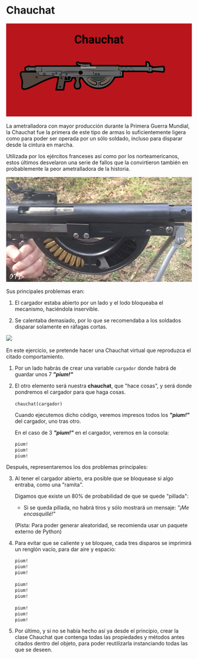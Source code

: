 # Chauchat

![](comic-funcionamiento.gif)

La ametralladora con mayor producción durante la Primera Guerra Mundial, la Chauchat fue la primera de este tipo de armas lo suficientemente ligera como para poder ser operada por un sólo soldado, incluso para disparar desde la cintura en marcha.

Utilizada por los ejércitos franceses así como por los norteamericanos, estos últimos desvelaron una serie de fallos que la convirtieron también en probablemente la peor ametralladora de la historia.

![](funcionamiento.gif)

Sus principales problemas eran:

1. El cargador estaba abierto por un lado y el lodo bloqueaba el mecanismo, haciéndola inservible.

2. Se calentaba demasiado, por lo que se recomendaba a los soldados disparar solamente en ráfagas cortas.

![](sonrisas-y-lagrimas.webp)

En este ejercicio, se pretende hacer una Chauchat virtual que reproduzca el citado comportamiento.

1. Por un lado habrás de crear una variable `cargador` donde habrá de guardar unos 7 **_"pium!"_**

2. El otro elemento será nuestra **chauchat**, que "hace cosas", y será donde pondremos el cargador para que haga cosas.

    `chauchat(cargador)`

    Cuando ejecutemos dicho código, veremos impresos todos los **_"pium!"_** del cargador, uno tras otro.

    En el caso de 3 **_"pium!"_** en el cargador, veremos en la consola:

    ```
    pium!
    pium!
    pium!
    ```

Después, representaremos los dos problemas principales:

3. Al tener el cargador abierto, era posible que se bloquease si algo entraba, como una "ramita".

    Digamos que existe un 80% de probabilidad de que se quede "pillada":

    - Si se queda pillada, no habrá tiros y sólo mostrará un mensaje: _"¡Me encasquillé!"_

    (Pista: Para poder generar aleatoridad, se recomienda usar un paquete externo de Python)

4. Para evitar que se caliente y se bloquee, cada tres disparos se imprimirá un renglón vacío, para dar aire y espacio:

    ```
    pium!
    pium!
    pium!

    pium!
    pium!
    pium!

    pium!
    pium!
    pium!
    ```

5. Por último, y si no se había hecho así ya desde el principio, crear la clase Chauchat que contenga todas las propiedades y métodos antes citados dentro del objeto, para poder reutilizarla instanciando todas las que se deseen.